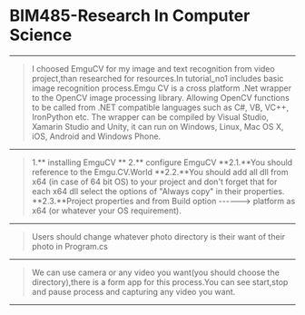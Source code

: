 # BIM485-Research In Computer Science
---------------------------------------------------------------
>I choosed EmguCV for my image and text recognition from video project,than researched for resources.In tutorial_no1 includes basic image recognition process.Emgu CV is a cross platform .Net wrapper to the OpenCV image processing library. Allowing OpenCV functions to be called from .NET compatible languages such as C#, VB, VC++, IronPython etc. The wrapper can be compiled by Visual Studio, Xamarin Studio and Unity, it can run on Windows, Linux, Mac OS X, iOS, Android and Windows Phone.

---------------------------------------------------------------

> 1.** installing EmguCV
** 2.** configure EmguCV
 **2.1.**You should reference to the Emgu.CV.World
 **2.2.**You should add all dll from x64 (in case of 64 bit OS) to your project and don't forget that for each x64 dll select the options of        "Always copy"   in their properties.
 **2.3.**Project properties and from Build option ------> platform as x64 (or whatever your OS requirement).
------------------------------------------------------------------
>Users should change whatever photo directory is their want of their photo in Program.cs 
------------------------------------------------------------------
>We can use camera or any video you want(you should choose the directory),there is a form app for this process.You can see start,stop and pause process and capturing any video you want.
-----------------------------------------------------------------
